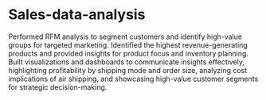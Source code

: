 # Sales-data-analysis
Performed RFM analysis to segment customers and identify high-value groups for targeted marketing. Identified the highest revenue-generating products and provided insights for product focus and inventory planning. Built visualizations and dashboards to communicate insights effectively, highlighting profitability by shipping mode and order size, analyzing cost implications of air shipping, and showcasing high-value customer segments for strategic decision-making. 

 
